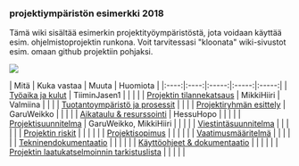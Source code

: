 ### projektiympäristön esimerkki  2018


Tämä wiki sisältää esimerkin projektityöympäristöstä, jota voidaan käyttää esim. ohjelmistoprojektin runkona.
Voit tarvitessasi "kloonata" wiki-sivustot esim. omaan github projektiin pohjaksi.

![](https://openclipart.org/image/300px/svg_to_png/235516/DigitalArtFrame4x3.png&disposition=attachment)

| Mitä | Kuka vastaa | Muuta | Huomiota | 
|:----:|:----:|:-----:|:-----:|:-----:|
| [Työaika  ja kulut]() | TiiminJasen1  | | | |
| [Projektin tilannekatsaus]() | MikkiHiiri | Valmiina  | | |
| [Tuotantoympäristö ja prosessit]() | | |
| [Projektiryhmän esittely]() | GaruWeikko | | | |
| [Aikataulu & resurssointi]() | HessuHopo | | | |
| [Projektisuunnitelma]() | GaruWeikko, MikkiHiiri | | | |
| [Viestintäsuunnitelma]() | | | | |
| [Projektin riskit]() | | | | |
| [Projektisopimus]() | | | | |
| [Vaatimusmääritelmä]() | | | | |
| [Tekninendokumentaatio]() | | | | |
| [Käyttöohjeet & dokumentaatio]() | | | | |
| [Projektin laatukatselmoinnin tarkistuslista]() | | | | |